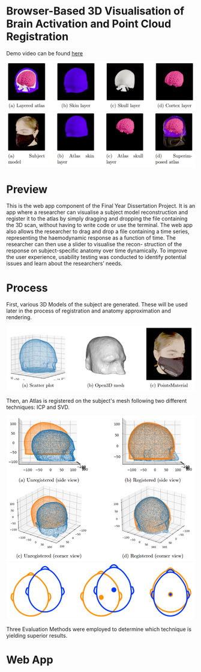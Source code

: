 # Browser-Based 3D Visualisation of Brain Activation and Point Cloud Registration

Demo video can be found [here](https://youtu.be/Drjh7nEQX_M)

![image](images/atlas_layers.png)
![image](images/superimposed.png)

# Preview
This is the web app component of the Final Year Dissertation Project. It is an app where a researcher can visualise a subject model reconstruction and register it to the atlas by simply dragging and dropping the file containing the 3D scan, without having to write code or use the terminal. The web app also allows the researcher to drag and drop a file containing a time series, representing the haemodynamic response as a function of time. The researcher can then use a slider to visualise the recon- struction of the response on subject-specific anatomy over time dynamically. To improve the user experience, usability testing was conducted to identify potential issues and learn about the researchers’ needs.

# Process
First, various 3D Models of the subject are generated. These will be used later in the process of registration and anatomy approximation and rendering.

![image](images/models.png)

Then, an Atlas is registered on the subject's mesh following two different techniques: ICP and SVD.

![image](images/registration.png)
![image](images/registration2.png)

Three Evaluation Methods were employed to determine which technique is yielding superior results.

#  Web App

